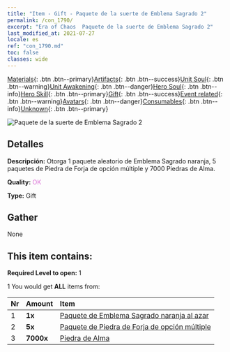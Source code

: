 ```yaml
---
title: "Item - Gift - Paquete de la suerte de Emblema Sagrado 2"
permalink: /con_1790/
excerpt: "Era of Chaos  Paquete de la suerte de Emblema Sagrado 2"
last_modified_at: 2021-07-27
locale: es
ref: "con_1790.md"
toc: false
classes: wide
---
```

 [Materials](/ItemsES/){: .btn .btn--primary}[Artifacts](/ItemsES/Artifacts/){: .btn .btn--success}[Unit Soul](/ItemsES/UnitSoul/){: .btn .btn--warning}[Unit Awakening](/ItemsES/UnitAwakening/){: .btn .btn--danger}[Hero Soul](/ItemsES/HeroSoul/){: .btn .btn--info}[Hero Skill](/ItemsES/HeroSkill/){: .btn .btn--primary}[Gift](/ItemsES/Gift/){: .btn .btn--success}[Event related](/ItemsES/Events/){: .btn .btn--warning}[Avatars](/ItemsES/Avatars/){: .btn .btn--danger}[Consumables](/ItemsES/Consumables/){: .btn .btn--info}[Unknown](/ItemsES/Unknown/){: .btn .btn--primary}

 ![Paquete de la suerte de Emblema Sagrado 2](/images/t/i_907411.png)

## Detalles
 **Descripción:** Otorga 1 paquete aleatorio de Emblema Sagrado naranja, 5 paquetes de Piedra de Forja de opción múltiple y 7000 Piedras de Alma.

 **Quality:** <span style="color: #DA70D6">OK</span>

 **Type:** Gift

## Gather

  None

## This item contains:

 **Required Level to open:** 1

 1 You would get **ALL** items  from:

  | Nr | Amount |     Item    |
  |:---|:-------|:------------|
  | 1 |  **1x** | [Paquete de Emblema Sagrado naranja al azar](/ItemsES/con_1794/) |  | 
  | 2 |  **5x** | [Paquete de Piedra de Forja de opción múltiple](/ItemsES/con_1480/) |  | 
  | 3 |  **7000x** | [Piedra de Alma ](/ItemsES/con_923/) |  | 
